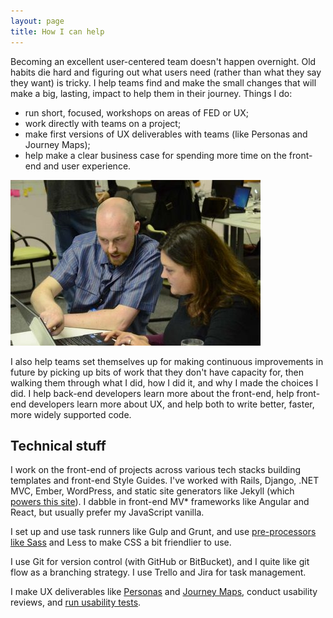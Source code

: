 ```yaml
---
layout: page
title: How I can help
---
```


Becoming an excellent user-centered team doesn't happen overnight. Old habits die hard and figuring out what users need (rather than what they say they want) is tricky. I help teams find and make the small changes that will make a big, lasting, impact to help them in their journey. Things I do:


- run short, focused, workshops on areas of FED or UX;
- work directly with teams on a project;
- make first versions of UX deliverables with teams (like Personas and Journey Maps);
- help make a clear business case for spending more time on the front-end and user experience.

<a href="/wp-content/uploads/2016/09/point-and-explain.jpg"><img src="/wp-content/uploads/2016/09/point-and-explain-400x265.jpg" alt="point-and-explain" width="400" height="265" class="pull-right pop-right" /></a>

I also help teams set themselves up for making continuous improvements in future by picking up bits of work that they don't have capacity for, then walking them through what I did, how I did it, and why I made the choices I did. I help back-end developers learn more about the front-end, help front-end developers learn more about UX, and help both to write better, faster, more widely supported code.

## Technical stuff

I work on the front-end of projects across various tech stacks building templates and front-end Style Guides. I've worked with Rails, Django, .NET MVC, Ember, WordPress, and static site generators like Jekyll (which [powers this site](https://github.com/SteveBarnett/nagacoza/)). I dabble in front-end MV* frameworks like Angular and React, but usually prefer my JavaScript vanilla.

I set up and use task runners like Gulp and Grunt, and use [pre-processors like Sass](/2015/03/20/getting-into-sass/) and Less to make CSS a bit friendlier to use.

I use Git for version control (with GitHub or BitBucket), and I quite like git flow as a branching strategy. I use Trello and Jira for task management.

I make UX deliverables like [Personas](/2015/06/04/user-centered-design-things-at-praekelt/) and [Journey Maps](/2015/06/15/more-user-centered-design-things-at-praekelt/), conduct usability reviews, and [run usability tests](/2017/09/07/talking-to-people-thoughts-on-usability-testing/).
